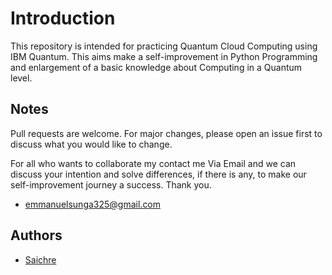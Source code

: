 # Introduction

This repository is intended for practicing Quantum Cloud Computing using IBM Quantum. This aims make a self-improvement in Python Programming and enlargement of a basic knowledge about Computing in a Quantum level.


## Notes

Pull requests are welcome. For major changes, please open an issue first
to discuss what you would like to change.

For all who wants to collaborate my contact me Via Email and we can discuss your intention and solve differences, if there is any, to make our self-improvement journey a success. Thank you.

- emmanuelsunga325@gmail.com


## Authors

- [Saichre](https://github.com/saichre)